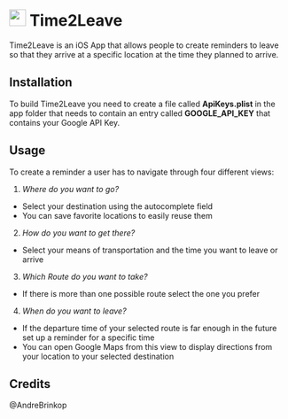 # <img src="http://dev.brinkop.de/Time2Leave.png" width="30" height="30"> Time2Leave 

Time2Leave is an iOS App that allows people to create reminders to leave so that they arrive at a specific location at the time they planned to arrive.

## Installation

To build Time2Leave you need to create a file called **ApiKeys.plist** in the app folder that needs to contain an entry called **GOOGLE_API_KEY** that contains your Google API Key.

## Usage

To create a reminder a user has to navigate through four different views:

1. *Where do you want to go?*
  * Select your destination using the autocomplete field
  * You can save favorite locations to easily reuse them
2. *How do you want to get there?*
  * Select your means of transportation and the time you want to leave or arrive
3. *Which Route do you want to take?*
  * If there is more than one possible route select the one you prefer
4. *When do you want to leave?*
  * If the departure time of your selected route is far enough in the future set up a reminder for a specific time
  * You can open Google Maps from this view to display directions from your location to your selected destination
  
## Credits

@AndreBrinkop
